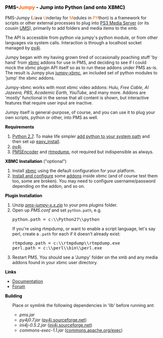 <H3 style="color:black">PMS-<span style="color:#ff6600">Jumpy</span> - Jump into Python (and onto XBMC)</H3>

PMS-Jumpy (<span style="color:#ff6600">J</span>ava <span style="color:#ff6600">U</span>nderlay for <span style="color:#ff6600">M</span>odules in <span style="color:#ff6600">PY</span>thon) is a framework for scripts or other external processes to plug into <a href="http://www.ps3mediaserver.org/" target="_blank">PS3 Media Server</a> (or its cousin <a href="http://www.universalmediaserver.com/" target="_blank">UMS</a>), primarily to add folders and media items to the xmb.

The API is accessible from python via jumpy's python module, or from other languages via system calls. Interaction is through a localhost socket managed by <a href="http://py4j.sourceforge.net" target="_blank">py4j</a>.

Jumpy began with my having grown tired of occasionally poaching stuff 'by hand' from <a href="http://xbmc.org" target="_blank">xbmc</a> addons for use in PMS, and deciding to see if I could mock the xbmc plugin API itself so as to run these addons under PMS as-is. The result is Jumpy plus <a href="">jumpy-xbmc</a>, an included set of python modules to 'jump' the xbmc addons.

Jumpy-xbmc works with most xbmc video addons: <i>Hulu, Free Cable, Al Jazeera, PBS, Academic Earth, YouTube</i>, and many more. Addons are 'mostly' functional in the sense that all content is shown, but interactive features that require user input are inactive.

Jumpy itself is general-purpose, of course, and you can use it to plug your own scripts, python or other, into PMS as well.

<b style="color:black">Requirements</b>
<ol>
<li><a href="http://www.python.org/download/releases/2.7.2/#download" target="_blank">Python 2.7</a>.
To make life simpler <a href="http://superuser.com/questions/143119/how-to-add-python-to-the-windows-path/143121#143121" target="_blank">add python to your system path</a>
and then set up <a href="http://pypi.python.org/pypi/setuptools#installation-instructions" target="_blank">easy_install</a>.
</li>
<li><a href="http://py4j.sourceforge.net/download.html" target="_blank">py4j</a>.
</li>
<li><a href="https://github.com/chocolateboy/pmsencoder" target="_blank">PMSEncoder</a> and
<a href="http://rtmpdump.mplayerhq.hu/" target="_blank">rtmpdump</a>, not required but indispensible as always.
</li>
</ol>

<b style="color:black">XBMC Installation</b> ("optional")
<ol>
<li>Install <a href="http://xbmc.org/download/" target="_blank">xbmc</a> using the default configuration
for your platform.
</li>
<li><a href="http://wiki.xbmc.org/index.php?title=Unofficial_Add-on_Repositories" target="_blank">Install and configure</a>
some <a href="http://wiki.xbmc.org/index.php?title=Category:All_add-ons" target="_blank">addons</a>
inside xbmc (and of course test them too, some are broken). You may need to configure username/password depending
on the addon, and so on.
</li>
</ol>

<b style="color:black">Plugin Installation</b>
<ol>
<li>Unzip <i><a href="">pms-jumpy-x.x.zip</a></i> to your pms <i>plugins</i> folder.
</li>
<li>Open up <i>PMS.conf</i> and set <code>python.path</code>, e.g.
<pre>python.path = c:\\Python27\\python</pre>
If you're using rtmpdump, or want to enable a script language, let's say perl, create
a <code>.path</code> for each if it doesn't already exist:
<pre>
rtmpdump.path = c:\\rtmpdump\\rtmpdump.exe
perl.path = c:\\perl\\bin\\perl.exe
</pre>
</li>
<li>Restart PMS. You should see a 'Jumpy' folder on the xmb and any media addons found in your xbmc user directory.
</li>
</ol>
<b style="color:black">Links</b>
<ul>
<li><a href="readme.html" target="_blank">Documentation</a></li>
<li><a href="http://www.ps3mediaserver.org/forum/viewtopic.php?f=12&t=12518" target="_blank">Forum</a></li>
</ul>

<b style="color:black">Building</b>
<ul>
Place or symlink the following dependencies in 'lib' before running ant:
<ul>
<li><i>pms.jar</i></li>
<li><i>py4j0.7.jar</i> (<a href="http://py4j.sourceforge.net" target="_blank">py4j.sourceforge.net</a>)</li>
<li><i>ini4j-0.5.2.jar</i> (<a href="http://ini4j.sourceforge.net" target="_blank">ini4j.sourceforge.net</a>)</li>
<li><i>commons-exec-1.1.jar</i> (<a href="http://commons.apache.org/exec/" target="_blank">commons.apache.org/exec</a>)</li>
</ul>
</ul>

<!--
<a name=".+?">(.*)</a>
<span class="orange">  -> <span style="color:#ff6600">
<br/>  -> \n
-->
